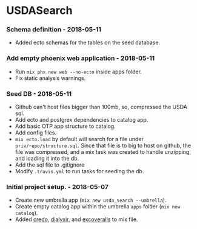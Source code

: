 # USDASearch

### Schema definition - 2018-05-11

- Added ecto schemas for the tables on the seed database.

### Add empty phoenix web application - 2018-05-11

- Run `mix phx.new web --no-ecto` inside apps folder.
- Fix static analysis warnings.

### Seed DB - 2018-05-11

- Github can't host files bigger than 100mb, so, compressed the USDA sql.
- Add ecto and postgrex dependencies to catalog app.
- Add basic OTP app structure to catalog.
- Add config files.
- `mix ecto.load` by default will search for a file under `priv/repo/structure.sql`. Since that file is to big to host on github, the file was compressed, and a mix task was created to handle unzipping, and loading it into the db.
- Add the sql file to .gitignore
- Modify `.travis.yml` to run tasks for seeding the db.

### Initial project setup. - 2018-05-07

- Create new umbrella app (`mix new usda_search --umbrella`).
- Create empty catalog app within the umbrella `apps` folder (`mix new catalog`).
- Added [credo](https://github.com/rrrene/credo), [dialyxir](https://github.com/jeremyjh/dialyxir), and [excoveralls](https://github.com/parroty/excoveralls) to mix file.
